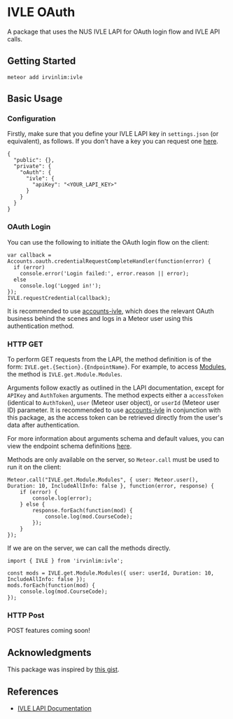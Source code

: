 # IVLE OAuth
A package that uses the NUS IVLE LAPI for OAuth login flow and IVLE API calls.

## Getting Started
    meteor add irvinlim:ivle

## Basic Usage
### Configuration
Firstly, make sure that you define your IVLE LAPI key in `settings.json` (or equivalent), as follows. If you don't have a key you can request one [here](http://ivle.nus.edu.sg/LAPI/default.aspx).

    {
      "public": {},
      "private": {
        "oAuth": {
          "ivle": {
            "apiKey": "<YOUR_LAPI_KEY>"
          }
        }
      }
    }

### OAuth Login
You can use the following to initiate the OAuth login flow on the client:

    var callback = Accounts.oauth.credentialRequestCompleteHandler(function(error) {
      if (error) 
        console.error('Login failed:', error.reason || error);
      else 
        console.log('Logged in!');
    });
    IVLE.requestCredential(callback);

It is recommended to use [accounts-ivle](https://github.com/irvinlim/meteor-accounts-ivle), which does the relevant OAuth business behind the scenes and logs in a Meteor user using this authentication method.

### HTTP GET
To perform GET requests from the LAPI, the method definition is of the form: `IVLE.get.{Section}.{EndpointName}`. For example, to access [Modules](https://wiki.nus.edu.sg/display/ivlelapi/Module), the method is `IVLE.get.Module.Modules`.

Arguments follow exactly as outlined in the LAPI documentation, except for `APIKey` and `AuthToken` arguments. The method expects either a `accessToken` (identical to `AuthToken`), `user` (Meteor user object), or `userId` (Meteor user ID) parameter. It is recommended to use [accounts-ivle](https://github.com/irvinlim/meteor-accounts-ivle) in conjunction with this package, as the access token can be retrieved directly from the user's data after authentication.

For more information about arguments schema and default values, you can view the endpoint schema definitions [here](https://github.com/irvinlim/meteor-ivle/tree/master/server/endpoints/get).

Methods are only available on the server, so `Meteor.call` must be used to run it on the client:

    Meteor.call("IVLE.get.Module.Modules", { user: Meteor.user(), Duration: 10, IncludeAllInfo: false }, function(error, response) {
        if (error) {
            console.log(error);
        } else {
            response.forEach(function(mod) {
                console.log(mod.CourseCode);
            });
        }
    });

If we are on the server, we can call the methods directly.

    import { IVLE } from 'irvinlim:ivle';

    const mods = IVLE.get.Module.Modules({ user: userId, Duration: 10, IncludeAllInfo: false });
    mods.forEach(function(mod) {
        console.log(mod.CourseCode);
    });

### HTTP Post
POST features coming soon!

## Acknowledgments
This package was inspired by [this gist](https://gist.github.com/lukasvan3l/355a4fc1968c5f438b85).

## References
- [IVLE LAPI Documentation](https://wiki.nus.edu.sg/display/ivlelapi/Home)
